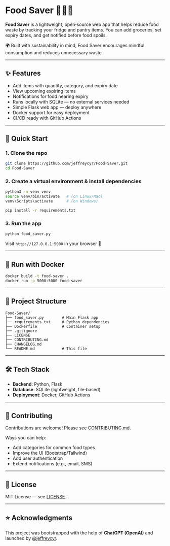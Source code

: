 # Food Saver 🥕🥦🥩

**Food Saver** is a lightweight, open‑source web app that helps reduce food waste by tracking your fridge and pantry items. You can add groceries, set expiry dates, and get notified before food spoils.

🌍 Built with sustainability in mind, Food Saver encourages mindful consumption and reduces unnecessary waste.

---

## ✨ Features

* Add items with quantity, category, and expiry date
* View upcoming expiring items
* Notifications for food nearing expiry
* Runs locally with SQLite — no external services needed
* Simple Flask web app — deploy anywhere
* Docker support for easy deployment
* CI/CD ready with GitHub Actions

---

## 🚀 Quick Start

### 1. Clone the repo

```bash
git clone https://github.com/jeffreycyr/Food-Saver.git
cd Food-Saver
```

### 2. Create a virtual environment & install dependencies

```bash
python3 -m venv venv
source venv/bin/activate   # (on Linux/Mac)
venv\Scripts\activate      # (on Windows)

pip install -r requirements.txt
```

### 3. Run the app

```bash
python food_saver.py
```

Visit `http://127.0.0.1:5000` in your browser 🎉

---

## 🐳 Run with Docker

```bash
docker build -t food-saver .
docker run -p 5000:5000 food-saver
```

---

## 📂 Project Structure

```
Food-Saver/
├── food_saver.py        # Main Flask app
├── requirements.txt     # Python dependencies
├── Dockerfile           # Container setup
├── .gitignore
├── LICENSE
├── CONTRIBUTING.md
├── CHANGELOG.md
└── README.md            # This file
```

---

## 🛠️ Tech Stack

* **Backend**: Python, Flask
* **Database**: SQLite (lightweight, file‑based)
* **Deployment**: Docker, GitHub Actions

---

## 🤝 Contributing

Contributions are welcome! Please see [CONTRIBUTING.md](CONTRIBUTING.md).

Ways you can help:

* Add categories for common food types
* Improve the UI (Bootstrap/Tailwind)
* Add user authentication
* Extend notifications (e.g., email, SMS)

---

## 📜 License

MIT License — see [LICENSE](LICENSE).

---

## ⭐ Acknowledgments

This project was bootstrapped with the help of **ChatGPT (OpenAI)** and launched by [@jeffreycyr](https://github.com/jeffreycyr).
